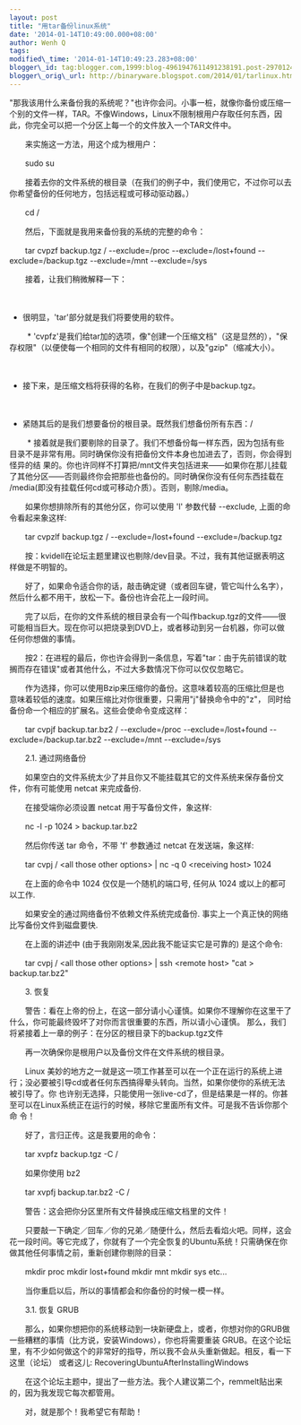 ```yaml
--- 
layout: post 
title: "用tar备份linux系统" 
date: '2014-01-14T10:49:00.000+08:00' 
author: Wenh Q
tags:
modified\_time: '2014-01-14T10:49:23.283+08:00' 
blogger\_id: tag:blogger.com,1999:blog-4961947611491238191.post-2970124495640078866
blogger\_orig\_url: http://binaryware.blogspot.com/2014/01/tarlinux.html
---
```

"那我该用什么来备份我的系统呢？"也许你会问。小事一桩，就像你备份或压缩一个别的文件一样，TAR。不像Windows，Linux不限制根用户存取任何东西，因此，你完全可以把一个分区上每一个的文件放入一个TAR文件中。





　　来实施这一方法，用这个成为根用户：



　　sudo su



　　接着去你的文件系统的根目录（在我们的例子中，我们使用它，不过你可以去你希望备份的任何地方，包括远程或可移动驱动器。）



　　cd /



　　然后，下面就是我用来备份我的系统的完整的命令：



　　tar cvpzf backup.tgz / --exclude=/proc --exclude=/lost+found
--exclude=/backup.tgz --exclude=/mnt --exclude=/sys



　　接着，让我们稍微解释一下：



　　
* 很明显，'tar'部分就是我们将要使用的软件。



　　
*
'cvpfz'是我们给tar加的选项，像"创建一个压缩文档"（这是显然的），"保存权限"（以便使每一个相同的文件有相同的权限），以及"gzip"（缩减大小）。



　　
* 接下来，是压缩文档将获得的名称，在我们的例子中是backup.tgz。



　　
* 紧随其后的是我们想要备份的根目录。既然我们想备份所有东西：/



　　
*
接着就是我们要剔除的目录了。我们不想备份每一样东西，因为包括有些目录不是非常有用。同时确保你没有把备份文件本身也加进去了，否则，你会得到怪异的结
果的。你也许同样不打算把/mnt文件夹包括进来——如果你在那儿挂载了其他分区——否则最终你会把那些也备份的。同时确保你没有任何东西挂载在
/media(即没有挂载任何cd或可移动介质）。否则，剔除/media。



　　如果你想排除所有的其他分区，你可以使用 'l' 参数代替 --exclude,
上面的命令看起来象这样:



　　tar cvpzlf backup.tgz / --exclude=/lost+found --exclude=/backup.tgz



　　按：kvidell在论坛主题里建议也剔除/dev目录。不过，我有其他证据表明这样做是不明智的。



　　好了，如果命令适合你的话，敲击确定键（或者回车键，管它叫什么名字），然后什么都不用干，放松一下。备份也许会花上一段时间。



　　完了以后，在你的文件系统的根目录会有一个叫作backup.tgz的文件——很可能相当巨大。现在你可以把烧录到DVD上，或者移动到另一台机器，你可以做任何你想做的事情。



　　按2：在进程的最后，你也许会得到一条信息，写着"tar：由于先前错误的耽搁而存在错误"或者其他什么，不过大多数情况下你可以仅仅忽略它。



　　作为选择，你可以使用Bzip来压缩你的备份。这意味着较高的压缩比但是也意味着较低的速度。如果压缩比对你很重要，只需用"j"替换命令中的"z"，
同时给备份命一个相应的扩展名。这些会使命令变成这样：



　　tar cvpjf backup.tar.bz2 / --exclude=/proc --exclude=/lost+found
--exclude=/backup.tar.bz2 --exclude=/mnt --exclude=/sys



　　2.1. 通过网络备份



　　如果空白的文件系统太少了并且你又不能挂载其它的文件系统来保存备份文件，你有可能使用
netcat 来完成备份.



　　在接受端你必须设置 netcat 用于写备份文件，象这样:



　　nc -l -p 1024 &gt; backup.tar.bz2



　　然后你传送 tar 命令，不带 'f' 参数通过 netcat 在发送端，象这样:



　　tar cvpj / &lt;all those other options&gt; | nc -q 0 &lt;receiving
host&gt; 1024



　　在上面的命令中 1024 仅仅是一个随机的端口号, 任何从 1024
或以上的都可以工作.



　　如果安全的通过网络备份不依赖文件系统完成备份.
事实上一个真正快的网络比写备份文件到磁盘要快.



　　在上面的讲述中 (由于我刚刚发呆,因此我不能证实它是可靠的)
是这个命令:



　　tar cvpj / &lt;all those other options&gt; | ssh &lt;remote host&gt;
"cat &gt; backup.tar.bz2"



　　3. 恢复



　　警告：看在上帝的份上，在这一部分请小心谨慎。如果你不理解你在这里干了什么，你可能最终毁坏了对你而言很重要的东西，所以请小心谨慎。
那么，我们将紧接着上一章的例子：在分区的根目录下的backup.tgz文件



　　再一次确保你是根用户以及备份文件在文件系统的根目录。



　　Linux
美妙的地方之一就是这一项工作甚至可以在一个正在运行的系统上进行；没必要被引导cd或者任何东西搞得晕头转向。当然，如果你使你的系统无法被引导了。你
也许别无选择，只能使用一张live-cd了，但是结果是一样的。你甚至可以在Linux系统正在运行的时候，移除它里面所有文件。可是我不告诉你那个命
令！



　　好了，言归正传。这是我要用的命令：



　　tar xvpfz backup.tgz -C /



　　如果你使用 bz2



　　tar xvpfj backup.tar.bz2 -C /



　　警告：这会把你分区里所有文件替换成压缩文档里的文件！



　　只要敲一下确定／回车／你的兄弟／随便什么，然后去看焰火吧。同样，这会花一段时间。等它完成了，你就有了一个完全恢复的Ubuntu系统！只需确保在你做其他任何事情之前，重新创建你剔除的目录：



　　mkdir proc mkdir lost+found mkdir mnt mkdir sys etc...



　　当你重启以后，所以的事情都会和你备份的时候一模一样。



　　3.1. 恢复 GRUB



　　那么，如果你想把你的系统移动到一块新硬盘上，或者，你想对你的GRUB做一些糟糕的事情（比方说，安装Windows），你也将需要重装
GRUB。在这个论坛里，有不少如何做这个的非常好的指导，所以我不会从头重新做起。相反，看一下这里（论坛）
或者这儿: RecoveringUbuntuAfterInstallingWindows



　　在这个论坛主题中，提出了一些方法。我个人建议第二个，remmelt贴出来的，因为我发现它每次都管用。



　　对，就是那个！我希望它有帮助！
